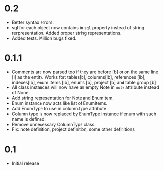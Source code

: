 # 0.2

- Better syntax errors.
- sql for each object now contains in `sql` property instead of string rerpresentation. Added proper string representations.
- Added tests. Million bugs fixed.

# 0.1.1

- Comments are now parsed too if they are before [b] or on the same line [l] as the entity. Works for: tables[b], columns[lb], references [lb], indexes[lb], enum items [lb], enums [b], project [b] and table group [b]
- All class instances will now have an empty Note in `note` attribute instead of None.
- Add string representation for Note and EnumItem.
- Enum instance now acts like list of EnumItems.
- Add EnumType to use in column.type attribute.
- Column type is now replaced by EnumType instance if enum with such name is defined.
- Remove unnecessary ColumnType class.
- Fix: note definition, project definition, some other definitions

# 0.1

- Initial release
